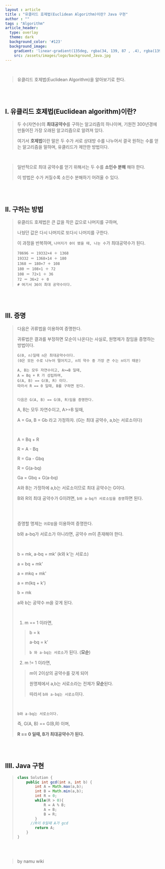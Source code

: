 ```yaml
---
layout : article
title : "유클리드 호제법(Euclidean Algorithm)이란? Java 구현"
author : ""
tags : "Algorithm"
article_header:
  type: overlay
  theme: dark
  background_color: '#123'
  background_image:
    gradient: 'linear-gradient(135deg, rgba(34, 139, 87 , .4), rgba(139, 34, 139, .4))'
    src: /assets/images/logo/background_Java.jpg
---
```


<br/>

> 유클리드 호제법(Euclidean Algorithm)을 알아보기로 한다.

<br/>
<br/>

## l. 유클리드 호제법(Euclidean algorithm)이란?

> 두 수(자연수)의 **최대공약수**를 구하는 알고리즘의 하나이며, 기원전 300년경에 만들어진 가장 오래된 알고리즘으로 알려져 있다.
>
> 여기서 **호제법**이란 말은 두 수가 서로 상대방 수를 나누어서 결국 원하는 수를 얻는 알고리즘을 말하며, 유클리드가 제안한 방법이다.

<br>

> 일반적으로 최대 공약수를 얻기 위해서는 두 수를 **소인수 분해** 해야 한다.
>
> 이 방법은 수가 커질수록 소인수 분해하기 어려울 수 있다.

<br>

<br>

## ll. 구하는 방법

> 유클리드 호제법은 큰 값을 작은 값으로 나머지를 구하며, 
>
> 나눴던 값은 다시 나머지로 또다시 나머지를 구한다.
>
> 이 과정을 반복하며, `나머지가 0이 됐을 때, 나눈 수`가 최대공약수가 된다.
>
> ```
> 78696 ＝ 19332×4 ＋ 1368
> 19332 ＝ 1368×14 ＋ 180
> 1368 ＝ 180×7 ＋ 108
> 180 ＝ 108×1 ＋ 72
> 108 ＝ 72×1 ＋ 36
> 72 ＝ 36×2 ＋ 0
> # 여기서 36이 최대 공약수이다.
> ```

<br>

<br>

## lll. 증명

>다음은 귀류법을 이용하여 증명한다.
>
>귀류법은 결과를 부정하면 모순이 나온다는 사실로, 원명제가 참임을 증명하는 방법이다.
>
>```
>G(0, n)일때 n은 최대공약수이다.
>(0은 모든 수로 나누어 떨어지고, n의 약수 중 가장 큰 수는 n이기 때문)
>
>A, B는 모두 자연수이고, A>=B 일때,
>A = Bq + R 가 성립하며,
>G(A, B) == G(B, R) 이다.
>따라서 R == 0 일때, B를 구하면 된다.
>
>
>다음은 G(A, B) == G(B, R)임을 증명한다.
>```
>
>A, B는 모두 자연수이고, A>=B 일때,
>
>A = Ga, B = Gb 라고 가정하자. (G는 최대 공약수, a,b는 서로소이다) 
>
><br>
>
>A = Bq + R
>
>R = A - Bq
>
>R = Ga - Gbq
>
>R = G(a-bq)
>
>Ga = Gbq + G(a-bq)
>
>A와 B는 가정하에 a,b는 서로소이므로 최대 공약수는 G이다.
>
>B와 R의 최대 공약수가 G이려면, `b와 a-bq가 서로소임을 증명`하면 된다.
>
><br>
>
><br>
>
>증명할 명제는 `귀류법`을 이용하여 증명한다.
>
>b와 a-bq가 서로소가 아니라면, 공약수 m이 존재해야 한다.
>
><br>
>
>b = mk, a-bq = mk' (k와 k'는 서로소)
>
>a = bq + mk'
>
>a = mkq + mk'
>
>a = m(kq + k')
>
>b = mk
>
>a와 b는 공약수 m을 갖게 된다.
>
><br>
>
>1) m == 1 이라면,
>
>> b = k
>>
>> a-bq = k'
>>
>> `b 와 a-bq는 서로소`가 된다. (**모순**)
>
>2) m != 1 이라면,
>
>> m이 2이상의 공약수를 갖게 되어
>>
>> 원명제에서 a,b는 서로소라는 전제가 **모순**된다.
>>
>> 따라서 `b와 a-bq는 서로소`이다.
>
><br>
>
>`b와 a-bq는 서로소이다.`
>
>즉, G(A, B) == G(B,R) 이며, 
>
>**R == 0 일때, B가 최대공약수가 된다.**

<br>

<br>

## llll. Java 구현

> ```java
> class Solution {
>     public int gcd(int a, int b) {
>         int A = Math.max(a,b);
>         int B = Math.min(a,b);
>         int R = 0;
>         while(R > 0){
>             R = A % B;
>             A = B;
>             B = R;
>         }
>       //R이 0일때 A가 gcd
>         return A;
>     }
> }
> ```
>
> 

<br>

<br>



> by namu wiki

<br>

<br>



